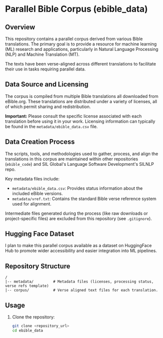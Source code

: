 # Parallel Bible Corpus (ebible_data)

## Overview

This repository contains a parallel corpus derived from various Bible translations. The primary goal is to provide a resource for machine learning (ML) research and applications, particularly in Natural Language Processing (NLP) and Machine Translation (MT).

The texts have been verse-aligned across different translations to facilitate their use in tasks requiring parallel data.

## Data Source and Licensing

The corpus is compiled from multiple Bible translations all downloaded from eBible.org. These translations are distributed under a variety of licenses, all of which permit sharing and redistribution.

**Important:** Please consult the specific license associated with each translation before using it in your work. Licensing information can typically be found in the `metadata/ebible_data.csv` file.

## Data Creation Process
The scripts, tools, and methodologies used to gather, process, and align the translations in this corpus are maintained within other repositories (`ebible_code`) and SIL Global's  Language Software Development's SILNLP repo.

Key metadata files include:
*   `metadata/ebible_data.csv`: Provides status information about the included eBible versions.
*   `metadata/vref.txt`: Contains the standard Bible verse reference system used for alignment.

Intermediate files generated during the process (like raw downloads or project-specific files) are excluded from this repository (see `.gitignore`).

## Hugging Face Dataset

I plan to make this parallel corpus available as a dataset on HuggingFace Hub to promote wider accessibility and easier integration into ML pipelines.

## Repository Structure
```
/
|-- metadata/         # Metadata files (licenses, processing status, verse refs template)
|-- corpus/           # Verse aligned text files for each translation.
```

## Usage

1.  Clone the repository:
    ```bash
    git clone <repository_url>
    cd ebible_data
    ```